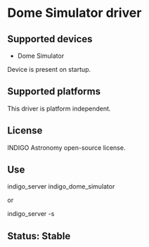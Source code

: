 # Dome Simulator driver

## Supported devices

* Dome Simulator

Device is present on startup.

## Supported platforms

This driver is platform independent.

## License

INDIGO Astronomy open-source license.

## Use

indigo_server indigo_dome_simulator

or

indigo_server -s

## Status: Stable
